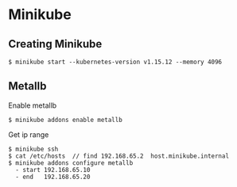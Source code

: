 # Minikube

## Creating Minikube

```
$ minikube start --kubernetes-version v1.15.12 --memory 4096
```

## Metallb

Enable metallb

```
$ minikube addons enable metallb
```

Get ip range

```
$ minikube ssh
$ cat /etc/hosts  // find 192.168.65.2	host.minikube.internal
$ minikube addons configure metallb
  - start 192.168.65.10
  - end   192.168.65.20
```
